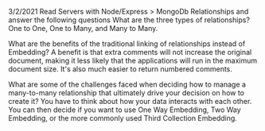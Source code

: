 3/2/2021
Read Servers with Node/Express > MongoDb Relationships and answer the following questions
What are the three types of relationships?
One to One, One to Many, and Many to Many.

What are the benefits of the traditional linking of relationships instead of Embedding?
A benefit is that extra comments will not increase the original document, making it less likely that the applications will run in the maximum document size. It's also much easier to return numbered comments.

What are some of the challenges faced when deciding how to manage a many-to-many relationship that ultimately drive your decision on how to create it? 
You have to think about how your data interacts with each other. You can then decide if you want to use One Way Embedding, Two Way Embedding, or the more commonly used Third Collection Embedding.